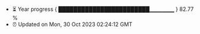 - ⏳ Year progress { ████████████████████████▁▁▁▁▁▁ } 82.77 %
- ⏰ Updated on Mon, 30 Oct 2023 02:24:12 GMT

